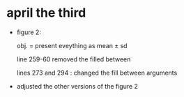 # april the third

- figure 2:

  obj. = present eveything as mean ± sd

  line 259-60 removed the filled between

  lines 273 and 294 : changed the fill between arguments

- adjusted the other versions of the figure 2

